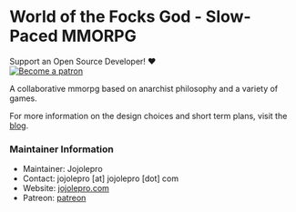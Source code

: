 # World of the Focks God - Slow-Paced MMORPG

Support an Open Source Developer! :hearts:  
[![Become a patron](https://c5.patreon.com/external/logo/become_a_patron_button.png)](https://www.patreon.com/jojolepro)

A collaborative mmorpg based on anarchist philosophy and a variety of games.

For more information on the design choices and short term plans, visit the [blog](https://jojolepro.com/blog/2021-05-31_minigene_and_the_future/index.html).

### Maintainer Information

* Maintainer: Jojolepro
* Contact: jojolepro [at] jojolepro [dot] com
* Website: [jojolepro.com](https://jojolepro.com)
* Patreon: [patreon](https://patreon.com/jojolepro)

